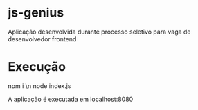 # js-genius
Aplicação desenvolvida durante processo seletivo para vaga de desenvolvedor frontend


# Execução
npm i \n
node index.js

A aplicação é executada em localhost:8080
